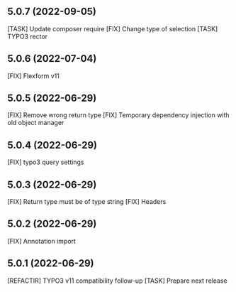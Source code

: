 ## 5.0.7 (2022-09-05)

[TASK] Update composer require
[FIX] Change type of selection
[TASK] TYPO3 rector

## 5.0.6 (2022-07-04)

[FIX] Flexform v11

## 5.0.5 (2022-06-29)

[FIX] Remove wrong return type
[FIX] Temporary dependency injection with old object manager

## 5.0.4 (2022-06-29)

[FIX] typo3 query settings

## 5.0.3 (2022-06-29)

[FIX] Return type must be of type string
[FIX] Headers

## 5.0.2 (2022-06-29)

[FIX] Annotation import

## 5.0.1 (2022-06-29)

[REFACTIR] TYPO3 v11 compatibility follow-up
[TASK] Prepare next release

